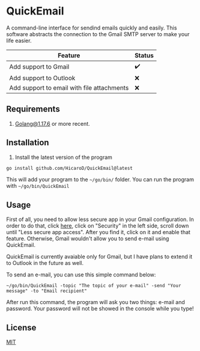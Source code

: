 # QuickEmail
A command-line interface for sendind emails quickly and easily. This software abstracts the connection to the Gmail SMTP server to make your life easier.

| Feature                                    | Status             |
|--------------------------------------------|--------------------|
| Add support to Gmail                       | :heavy_check_mark: |
| Add support to Outlook                     | :x:                |
| Add support to email with file attachments | :x:                |

## Requirements

1. [Golang@1.17.6](https://go.dev/dl/) or more recent.

## Installation

1. Install the latest version of the program

```bash
go install github.com/HicaroD/QuickEmail@latest
```

This will add your program to the `~/go/bin/` folder. You can run the program with `~/go/bin/QuickEmail`

## Usage

First of all, you need to allow less secure app in your Gmail configuration. In order to do that, click [here](https://myaccount.google.com/), click on "Security" in the left side, scroll down until "Less secure app access". After you find it, click on it and enable that feature. Otherwise, Gmail wouldn't allow you to send e-mail using QuickEmail. 

QuickEmail is currently avaiable only for Gmail, but I have plans to extend it to Outlook in the future as well.

To send an e-mail, you can use this simple command below:
```
~/go/bin/QuickEmail -topic "The topic of your e-mail" -send "Your message" -to "Email recipient"
```

After run this command, the program will ask you two things: e-mail and password. Your password will not be showed in the console while you type!

## License
[MIT](./LICENSE)
